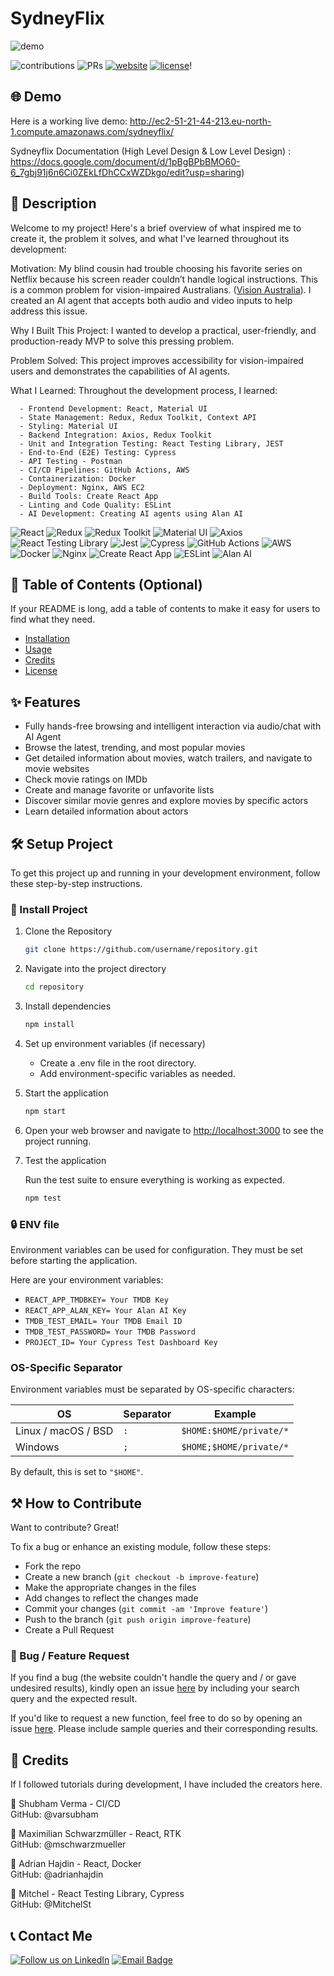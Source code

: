 # SydneyFlix

![demo](https://github.com/user-attachments/assets/2aeefcd4-bf5e-4f0c-9e35-c44b0417a146)


![contributions](https://img.shields.io/badge/all_contributors-1-orange.svg)
![PRs](https://img.shields.io/badge/PRs-welcome-ff69b4.svg?style=shields)
[![website](https://img.shields.io/website-up-down-green-red/http/shields.io.svg)](https://ec2-51-21-44-213.eu-north-1.compute.amazonaws.com/sydneyflix/)
[![license](https://img.shields.io/badge/license-MIT-blue.svg)](LICENSE)!

## 🌐 Demo

Here is a working live demo: http://ec2-51-21-44-213.eu-north-1.compute.amazonaws.com/sydneyflix/

Sydneyflix Documentation (High Level Design & Low Level Design) : https://docs.google.com/document/d/1pBgBPbBMO60-6_7gbj91j6n6Ci0ZEkLfDhCCxWZDkgo/edit?usp=sharing)

## 📝 Description
Welcome to my project! Here's a brief overview of what inspired me to create it, the problem it solves, and what I've learned throughout its development:

Motivation: My blind cousin had trouble choosing his favorite series on Netflix because his screen reader couldn’t handle logical instructions. This is a common problem for vision-impaired Australians. ([Vision Australia](https://www.visionaustralia.org/business-consulting/digital-access/assistive-technology-survey/overview)). I created an AI agent that accepts both audio and video inputs to help address this issue.

Why I Built This Project: I wanted to develop a practical, user-friendly, and production-ready MVP to solve this pressing problem.

Problem Solved: This project improves accessibility for vision-impaired users and demonstrates the capabilities of AI agents.

What I Learned: Throughout the development process, I learned:



      - Frontend Development: React, Material UI
      - State Management: Redux, Redux Toolkit, Context API
      - Styling: Material UI
      - Backend Integration: Axios, Redux Toolkit
      - Unit and Integration Testing: React Testing Library, JEST
      - End-to-End (E2E) Testing: Cypress
      - API Testing - Postman
      - CI/CD Pipelines: GitHub Actions, AWS
      - Containerization: Docker
      - Deployment: Nginx, AWS EC2
      - Build Tools: Create React App
      - Linting and Code Quality: ESLint
      - AI Development: Creating AI agents using Alan AI

![React](https://img.shields.io/badge/React-20232A?style=for-the-badge&logo=react&logoColor=61DAFB)
![Redux](https://img.shields.io/badge/Redux-593D88?style=for-the-badge&logo=redux&logoColor=white)
![Redux Toolkit](https://img.shields.io/badge/Redux_Toolkit-593D88?style=for-the-badge&logo=redux&logoColor=white)
![Material UI](https://img.shields.io/badge/Material--UI-0081CB?style=for-the-badge&logo=material-ui&logoColor=white)
![Axios](https://img.shields.io/badge/Axios-5A29E4?style=for-the-badge&logo=axios&logoColor=white)
![React Testing Library](https://img.shields.io/badge/React_Testing_Library-E33332?style=for-the-badge&logo=testing-library&logoColor=white)
![Jest](https://img.shields.io/badge/Jest-C21325?style=for-the-badge&logo=jest&logoColor=white)
![Cypress](https://img.shields.io/badge/Cypress-17202C?style=for-the-badge&logo=cypress&logoColor=white)
![GitHub Actions](https://img.shields.io/badge/GitHub_Actions-2088FF?style=for-the-badge&logo=github-actions&logoColor=white)
![AWS](https://img.shields.io/badge/AWS-232F3E?style=for-the-badge&logo=amazon-aws&logoColor=white)
![Docker](https://img.shields.io/badge/Docker-2496ED?style=for-the-badge&logo=docker&logoColor=white)
![Nginx](https://img.shields.io/badge/Nginx-009639?style=for-the-badge&logo=nginx&logoColor=white)
![Create React App](https://img.shields.io/badge/Create_React_App-09D3AC?style=for-the-badge&logo=create-react-app&logoColor=white)
![ESLint](https://img.shields.io/badge/ESLint-4B32C3?style=for-the-badge&logo=eslint&logoColor=white)
![Alan AI](https://img.shields.io/badge/Alan_AI-0F80AA?style=for-the-badge&logo=alanai&logoColor=white)



## 📖 Table of Contents (Optional)

If your README is long, add a table of contents to make it easy for users to find what they need.

- [Installation](#installation)
- [Usage](#usage)
- [Credits](#credits)
- [License](#license)

## ✨ Features

- Fully hands-free browsing and intelligent interaction via audio/chat with AI Agent
- Browse the latest, trending, and most popular movies
- Get detailed information about movies, watch trailers, and navigate to movie websites
- Check movie ratings on IMDb
- Create and manage favorite or unfavorite lists
- Discover similar movie genres and explore movies by specific actors
- Learn detailed information about actors

## 🛠️ Setup Project

To get this project up and running in your development environment, follow these step-by-step instructions.


### 🚀 Install Project

1. Clone the Repository

   ```bash
   git clone https://github.com/username/repository.git
   ```

2. Navigate into the project directory

   ```bash
   cd repository
   ```

3. Install dependencies

   ```bash
   npm install
   ```

4. Set up environment variables (if necessary)

   - Create a .env file in the root directory.
   - Add environment-specific variables as needed.

5. Start the application

   ```bash
   npm start
   ```

6. Open your web browser and navigate to <a href="http://localhost:3000" target="_blank">http://localhost:3000</a> to see the project running.

7. Test the application

   Run the test suite to ensure everything is working as expected.

   ```bash
   npm test
   ```
### 🔒 ENV file

Environment variables can be used for configuration. They must be set before starting the application.

Here are your environment variables:

- `REACT_APP_TMDBKEY= Your TMDB Key `
- `REACT_APP_ALAN_KEY= Your Alan AI Key`
- `TMDB_TEST_EMAIL= Your TMDB Email ID` 
- `TMDB_TEST_PASSWORD= Your TMDB Password `
- `PROJECT_ID= Your Cypress Test Dashboard Key` 

### OS-Specific Separator

Environment variables must be separated by OS-specific characters:

| OS                  | Separator | Example                    |
| ------------------- | --------- | -------------------------- |
| Linux / macOS / BSD | `:`       | `$HOME:$HOME/private/*`    |
| Windows             | `;`       | `$HOME;$HOME/private/*`    |

By default, this is set to `"$HOME"`.

## ⚒️ How to Contribute

Want to contribute? Great!

To fix a bug or enhance an existing module, follow these steps:

- Fork the repo
- Create a new branch (`git checkout -b improve-feature`)
- Make the appropriate changes in the files
- Add changes to reflect the changes made
- Commit your changes (`git commit -am 'Improve feature'`)
- Push to the branch (`git push origin improve-feature`)
- Create a Pull Request

### 📩 Bug / Feature Request

If you find a bug (the website couldn't handle the query and / or gave undesired results), kindly open an issue [here](https://github.com/AshwanthSai/SydneyFlix-Generative-AI/issues/new) by including your search query and the expected result.

If you'd like to request a new function, feel free to do so by opening an issue [here](https://github.com/AshwanthSai/SydneyFlix-Generative-AI/issues/new). Please include sample queries and their corresponding results.

## 📜 Credits

If I followed tutorials during development, I have included the creators here.

👩 Shubham Verma - CI/CD <br> 
GitHub: @varsubham

👦 Maximilian Schwarzmüller - React, RTK <br>
GitHub: @mschwarzmueller

👦 Adrian Hajdin - React, Docker <br>
GitHub: @adrianhajdin

👦 Mitchel - React Testing Library, Cypress <br>
GitHub: @MitchelSt


## 📞 Contact Me

[![Follow us on LinkedIn](https://img.shields.io/badge/LinkedIn-AshwanthSai-blue?style=flat&logo=linkedin&logoColor=b0c0c0&labelColor=363D44)](https://www.linkedin.com/in/a-sai/)
[![Email Badge](https://img.shields.io/badge/Gmail-Contact_Me-green?style=flat-square&logo=gmail&logoColor=FFFFFF&labelColor=3A3B3C&color=62F1CD)](mailto:ashwanth.saie@gmail.com)


